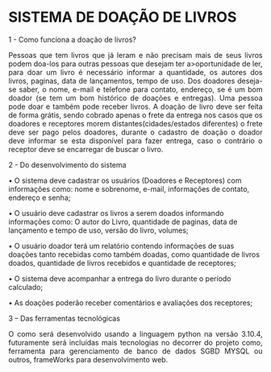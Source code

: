 <h1> SISTEMA DE DOAÇÃO DE LIVROS </h1>


1 -  Como funciona a doação de livros? <p>

<p align="justify">Pessoas que tem livros que já leram e não precisam mais de seus livros podem doa-los para outras pessoas que desejam ter a>oportunidade de ler, para doar um livro é necessário informar a quantidade, os autores dos livros, paginas, data de lançamentos, tempo de uso. Dos doadores deseja-se saber, o nome, e-mail e telefone para contato, endereço, se é um 	bom doador (se tem um bom histórico de doações e entregas). Uma pessoa pode  doar e também pode  receber livros. A doação de livro deve ser feita de forma grátis, sendo cobrado apenas o frete da entrega nos casos que os doadores e receptores morem distantes(cidades/estados diferentes) o frete deve ser pago pelos doadores, durante o cadastro de doação o doador deve informar se esta disponível para fazer entrega, caso o contrário o receptor deve se encarregar de buscar o livro.</p>




2  -  Do desenvolvimento do sistema<br> 


• O sistema deve cadastrar os usuários (Doadores e Receptores) com informações como: nome e sobrenome, e-mail, informações de contato, endereço e senha;
      
•  O usuário deve cadastrar os livros a serem doados informando informações como: O autor do Livro, quantidade de paginas, data de lançamento e tempo de uso, versão do livro, volumes;
      
• O usuário doador terá um relatório contendo informações de suas doações tanto recebidas como também doadas, como quantidade de livros doados, quantidade de livros recebidos e quantidade de receptores;
      
• O sistema deve acompanhar a entrega do livro durante o período calculado;

• As doações poderão receber comentários  e avaliações dos receptores;


3 – Das ferramentas tecnológicas 
	

<p align="justify">O como será desenvolvido usando a linguagem python na versão 3.10.4, futuramente será incluídas mais tecnologias no decorrer do projeto como, ferramenta para  gerenciamento de banco de dados SGBD MYSQL ou outros, frameWorks para desenvolvimento  web.</p>
